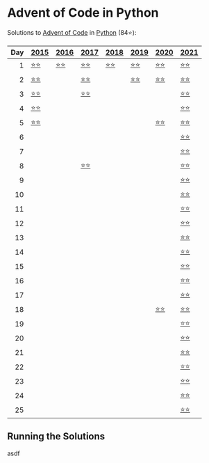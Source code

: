 # Advent of Code in Python

Solutions to [Advent of Code](https://adventofcode.com/) in [Python](https://www.python.org/) (84⭐):

|   Day | [2015](2015)                                           | [2016](2016)                          | [2017](2017)                               | [2018](2018)                        | [2019](2019)                                       | [2020](2020)                        | [2021](2021)                            |
|------:|:-------------------------------------------------------|:--------------------------------------|:-------------------------------------------|:------------------------------------|:---------------------------------------------------|:------------------------------------|:----------------------------------------|
|     1 | [⭐⭐](2015/01_not_quite_lisp)                         | [⭐⭐](2016/01_no_time_for_a_taxicab) | [⭐⭐](2017/01_inverse_captcha)            | [⭐⭐](2018/01_chronal_calibration) | [⭐⭐](2019/01_the_tyranny_of_the_rocket_equation) | [⭐⭐](2020/01_report_repair)       | [⭐⭐](2021/01_sonar_sweep)             |
|     2 | [⭐⭐](2015/02_i_was_told_there_would_be_no_math)      |                                       | [⭐⭐](2017/02_corruption_checksum)        |                                     | [⭐⭐](2019/02_1202_program_alarm)                 | [⭐⭐](2020/02_password_philosophy) | [⭐⭐](2021/02_dive)                    |
|     3 | [⭐⭐](2015/03_perfectly_spherical_houses_in_a_vacuum) |                                       | [⭐⭐](2017/03_spiral_memory)              |                                     |                                                    |                                     | [⭐⭐](2021/03_binary_diagnostic)       |
|     4 | [⭐⭐](2015/04_the_ideal_stocking_stuffer)             |                                       |                                            |                                     |                                                    |                                     | [⭐⭐](2021/04_giant_squid)             |
|     5 | [⭐⭐](2015/05_doesnt_he_have_intern-elves_for_this)   |                                       |                                            |                                     |                                                    | [⭐⭐](2020/05_binary_boarding)     | [⭐⭐](2021/05_hydrothermal_venture)    |
|     6 |                                                        |                                       |                                            |                                     |                                                    |                                     | [⭐⭐](2021/06_lanternfish)             |
|     7 |                                                        |                                       |                                            |                                     |                                                    |                                     | [⭐⭐](2021/07_the_treachery_of_whales) |
|     8 |                                                        |                                       | [⭐⭐](2017/08_i_heard_you_like_registers) |                                     |                                                    |                                     | [⭐⭐](2021/08_seven_segment_search)    |
|     9 |                                                        |                                       |                                            |                                     |                                                    |                                     | [⭐⭐](2021/09_smoke_basin)             |
|    10 |                                                        |                                       |                                            |                                     |                                                    |                                     | [⭐⭐](2021/10_syntax_scoring)          |
|    11 |                                                        |                                       |                                            |                                     |                                                    |                                     | [⭐⭐](2021/11_dumbo_octopus)           |
|    12 |                                                        |                                       |                                            |                                     |                                                    |                                     | [⭐⭐](2021/12_passage_pathing)         |
|    13 |                                                        |                                       |                                            |                                     |                                                    |                                     | [⭐⭐](2021/13_transparent_origami)     |
|    14 |                                                        |                                       |                                            |                                     |                                                    |                                     | [⭐⭐](2021/14_extended_polymerization) |
|    15 |                                                        |                                       |                                            |                                     |                                                    |                                     | [⭐⭐](2021/15_chiton)                  |
|    16 |                                                        |                                       |                                            |                                     |                                                    |                                     | [⭐⭐](2021/16_packet_decoder)          |
|    17 |                                                        |                                       |                                            |                                     |                                                    |                                     | [⭐⭐](2021/17_trick_shot)              |
|    18 |                                                        |                                       |                                            |                                     |                                                    | [⭐⭐](2020/18_operation_order)     | [⭐⭐](2021/18_snailfish)               |
|    19 |                                                        |                                       |                                            |                                     |                                                    |                                     | [⭐⭐](2021/19_beacon_scanner)          |
|    20 |                                                        |                                       |                                            |                                     |                                                    |                                     | [⭐⭐](2021/20_trench_map)              |
|    21 |                                                        |                                       |                                            |                                     |                                                    |                                     | [⭐⭐](2021/21_dirac_dice)              |
|    22 |                                                        |                                       |                                            |                                     |                                                    |                                     | [⭐⭐](2021/22_reactor_reboot)          |
|    23 |                                                        |                                       |                                            |                                     |                                                    |                                     | [⭐⭐](2021/23_amphipod)                |
|    24 |                                                        |                                       |                                            |                                     |                                                    |                                     | [⭐⭐](2021/24_arithmetic_logic_unit)   |
|    25 |                                                        |                                       |                                            |                                     |                                                    |                                     | [⭐⭐](2021/25_sea_cucumber)            |

## Running the Solutions

asdf
